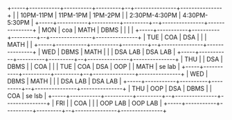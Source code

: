 +-----+-----------+----------+---------+--+---------------+---------------+
|     | 10PM-11PM | 11PM-1PM | 1PM-2PM |  | 2:30PM-4:30PM | 4:30PM-5:30PM |
+-----+-----------+----------+---------+--+---------------+---------------+
| MON | coa       | MATH     | DBMS    |  |               |               |
+-----+-----------+----------+---------+--+---------------+---------------+
| TUE | COA       | DSA      |         |  | MATH          |               |
+-----+-----------+----------+---------+--+---------------+---------------+
| WED | DBMS      | MATH     |         |  | DSA LAB       | DSA LAB       |
+-----+-----------+----------+---------+--+---------------+---------------+
| THU |           | DSA      | DBMS    |  | COA           |               |
| TUE | COA       | DSA      | OOP     |  | MATH          | se lab             |
+-----+-----------+----------+---------+--+---------------+---------------+
| WED | DBMS      | MATH     |         |  | DSA LAB       | DSA LAB       |
+-----+-----------+----------+---------+--+---------------+---------------+
| THU | OOP       | DSA      | DBMS    |  | COA           | se lsb              |
+-----+-----------+----------+---------+--+---------------+---------------+
| FRI |           | COA      |         |  | OOP LAB       | OOP LAB       |
+-----+-----------+----------+---------+--+---------------+---------------+
